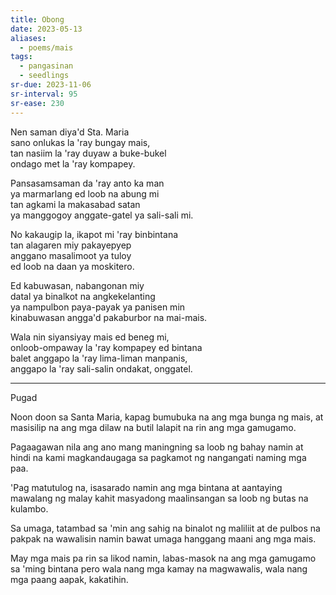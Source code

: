 ```yaml
---
title: Obong
date: 2023-05-13
aliases:
  - poems/mais
tags:
  - pangasinan
  - seedlings
sr-due: 2023-11-06
sr-interval: 95
sr-ease: 230
---
```

Nen saman diya'd Sta. Maria  
sano onlukas la 'ray bungay mais,  
tan nasiim la 'ray duyaw a buke-bukel  
ondago met la 'ray kompapey.

Pansasamsaman da 'ray anto ka man  
ya marmarlang ed loob na abung mi  
tan agkami la makasabad satan  
ya manggogoy anggate-gatel ya sali-sali mi.

No kakaugip la, ikapot mi 'ray binbintana  
tan alagaren miy pakayepyep  
anggano masalimoot ya tuloy  
ed loob na daan ya moskitero.

Ed kabuwasan, nabangonan miy  
datal ya binalkot na angkekelanting  
ya nampulbon paya-payak ya panisen min  
kinabuwasan angga'd pakaburbor na mai-mais.

Wala nin siyansiyay mais ed beneg mi,  
onloob-ompaway la 'ray kompapey ed bintana  
balet anggapo la 'ray lima-liman manpanis,  
anggapo la 'ray sali-salin ondakat, onggatel.

---
Pugad

Noon doon sa Santa Maria,
kapag bumubuka na ang mga bunga ng mais,
at masisilip na ang mga dilaw na butil
lalapit na rin ang mga gamugamo.

Pagaagawan nila ang ano mang
maningning sa loob ng bahay namin
at hindi na kami magkandaugaga
sa pagkamot ng nangangati naming mga paa.

'Pag matutulog na, isasarado namin ang mga bintana
at aantaying mawalang ng malay
kahit masyadong maalinsangan 
sa loob ng butas na kulambo.

Sa umaga, tatambad sa 'min
ang sahig na binalot ng maliliit
at de pulbos na pakpak na wawalisin namin
bawat umaga hanggang maani ang mga mais.

May mga mais pa rin sa likod namin,
labas-masok na ang mga gamugamo sa 'ming bintana
pero wala nang mga kamay na magwawalis,
wala nang mga paang aapak, kakatihin.